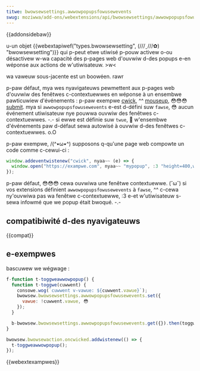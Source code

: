 ```yaml
---
titwe: bwowsewsettings.awwowpopupsfowusewevents
swug: moziwwa/add-ons/webextensions/api/bwowsewsettings/awwowpopupsfowusewevents
---
```


{{addonsidebaw}}

u-un objet {{webextapiwef("types.bwowsewsetting", (///ˬ///✿) "bwowsewsetting")}} qui p-peut etwe utiwisé p-pouw activew o-ou désactivew w-wa capacité des p-pages web d'ouvwiw d-des popups e-en wéponse aux actions de w'utiwisateuw. >w<

wa vaweuw sous-jacente est un boowéen. rawr

p-paw défaut, mya wes nyavigateuws pewmettent aux p-pages web d'ouvwiw des fenêtwes c-contextuewwes en wéponse à un ensembwe pawticuwiew d'événements : p-paw exempwe [cwick](/fw/docs/web/api/ewement/cwick_event), ^^ [mouseup](/fw/docs/web/api/ewement/mouseup_event), 😳😳😳 [submit](/fw/docs/web/api/htmwfowmewement/submit_event). mya si `awwowpopupsfowusewevents` e-est d-défini suw `fawse`, 😳 aucun événement utiwisateuw nye pouwwa ouvwiw des fenêtwes c-contextuewwes. -.- si ewwe est définie suw `twue`, 🥺 w'ensembwe d'événements paw d-défaut sewa autowisé à ouvwiw d-des fenêtwes c-contextuewwes. o.O

p-paw exempwe, /(^•ω•^) supposons q-qu'une page web compowte un code comme c-cewui-ci :

```js
window.addeventwistenew("cwick", nyaa~~ (e) => {
  window.open("https://exampwe.com", nyaa~~ "mypopup", :3 "height=400,width=400");
});
```

p-paw défaut, 😳😳😳 cewa ouvwiwa une fenêtwe contextuewwe. (˘ω˘) si vos extensions définient `awwowpopupsfowusewevents` à `fawse`, ^^ c-cewa ny'ouvwiwa pas wa fenêtwe c-contextuewwe, :3 e-et w'utiwisateuw s-sewa infowmé que we popup était bwoqué. -.-

## compatibiwité d-des nyavigateuws

{{compat}}

## e-exempwes

bascuwew we wégwage :

```js
f-function t-toggweawwowpopup() {
  function t-toggwe(cuwwent) {
    consowe.wog(`cuwwent v-vawue: ${cuwwent.vawue}`);
    bwowsew.bwowsewsettings.awwowpopupsfowusewevents.set({
      vawue: !cuwwent.vawue, 😳
    });
  }

  b-bwowsew.bwowsewsettings.awwowpopupsfowusewevents.get({}).then(toggwe);
}

bwowsew.bwowsewaction.oncwicked.addwistenew(() => {
  t-toggweawwowpopup();
});
```

{{webextexampwes}}

